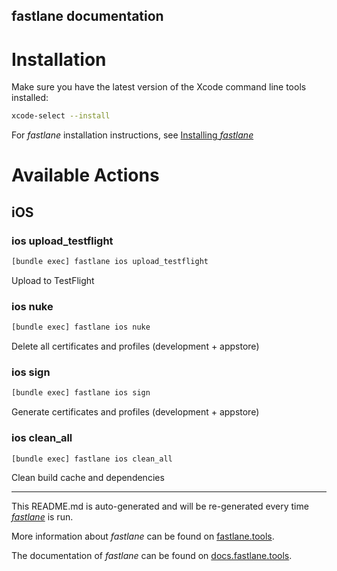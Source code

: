 fastlane documentation
----

# Installation

Make sure you have the latest version of the Xcode command line tools installed:

```sh
xcode-select --install
```

For _fastlane_ installation instructions, see [Installing _fastlane_](https://docs.fastlane.tools/#installing-fastlane)

# Available Actions

## iOS

### ios upload_testflight

```sh
[bundle exec] fastlane ios upload_testflight
```

Upload to TestFlight

### ios nuke

```sh
[bundle exec] fastlane ios nuke
```

Delete all certificates and profiles (development + appstore)

### ios sign

```sh
[bundle exec] fastlane ios sign
```

Generate certificates and profiles (development + appstore)

### ios clean_all

```sh
[bundle exec] fastlane ios clean_all
```

Clean build cache and dependencies

----

This README.md is auto-generated and will be re-generated every time [_fastlane_](https://fastlane.tools) is run.

More information about _fastlane_ can be found on [fastlane.tools](https://fastlane.tools).

The documentation of _fastlane_ can be found on [docs.fastlane.tools](https://docs.fastlane.tools).
